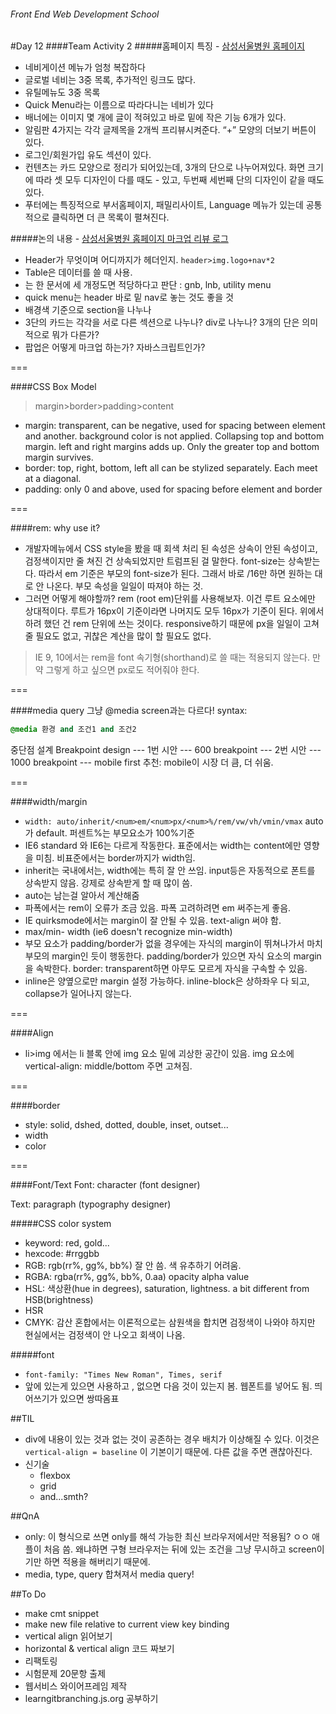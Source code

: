 ###### Front End Web Development School

#Day 12
####Team Activity 2
#####홈페이지 특징 - [삼성서울병원 홈페이지](http://www.samsunghospital.com/home/main/index.do)
- 네비게이션 메뉴가 엄청 복잡하다
- 글로벌 네비는 3중 목록, 추가적인 링크도 많다.
- 유틸메뉴도 3중 목록
- Quick Menu라는 이름으로 따라다니는 네비가 있다
- 배너에는 이미지 몇 개에 글이 적혀있고 바로 밑에 작은 기능 6개가 있다.
- 알림판 4가지는 각각 글제목을 2개씩 프리뷰시켜준다. “+” 모양의 더보기 버튼이 있다.
- 로그인/회원가입 유도 섹션이 있다. 
- 컨텐츠는 카드 모양으로 정리가 되어있는데, 3개의 단으로 나누어져있다. 화면 크기에 따라 셋 모두 디자인이 다를 때도 - 있고, 두번째 세번째 단의 디자인이 같을 때도 있다.
- 푸터에는 특징적으로 부서홈페이지, 패밀리사이트, Language 메뉴가 있는데 공통적으로 클릭하면 더 큰 목록이 펼쳐진다.

#####논의 내용 - [삼성서울병원 홈페이지 마크업 리뷰 로그](https://docs.google.com/document/d/1scLdJOZ2OWT_CU7WezqFqRUPDPKwr0Ryc_U72UjUhCw/edit)
- Header가 무엇이며 어디까지가 헤더인지. `header>img.logo+nav*2`
- Table은 데이터를 쓸 때 사용.
- <nav>는 한 문서에 세 개정도면 적당하다고 판단 :  gnb, lnb, utility menu
- quick menu는 header 바로 밑 nav로 놓는 것도 좋을 것
- 배경색 기준으로 section을 나누나
- 3단의 카드는 각각을 서로 다른 섹션으로 나누나? div로 나누나? 3개의 단은 의미적으로 뭐가 다른가?
- 팝업은 어떻게 마크업 하는가? 자바스크립트인가? 



===

####CSS Box Model
> margin>border>padding>content

- margin: transparent, can be negative, used for spacing between element and another. background color is not applied. Collapsing top and bottom margin. left and right margins adds up. Only the greater top and bottom margin survives. 
- border: top, right, bottom, left all can be stylized separately. Each meet at a diagonal. 
- padding: only 0 and above, used for spacing before element and border

===

####rem: why use it? 
- 개발자메뉴에서 CSS style을 봤을 때 회색 처리 된 속성은 상속이 안된 속성이고, 검정색이지만 줄 쳐진 건 상속되었지만 트럼프된 걸 말한다. font-size는 상속받는다. 따라서 em 기준은 부모의 font-size가 된다. 그래서 바로 /16만 하면 원하는 대로 안 나온다. 부모 속성을 일일이 따져야 하는 것.
- 그러면 어떻게 해야할까? rem (root em)단위를 사용해보자. 이건 루트 요소에만 상대적이다. 루트가 16px이 기준이라면 나머지도 모두 16px가 기준이 된다. 위에서 하려 했던 건 rem 단위에 쓰는 것이다. responsive하기 때문에 px을 일일이 고쳐줄 필요도 없고, 귀찮은 계산을 많이 할 필요도 없다. 

> IE 9, 10에서는 rem을 font 속기형(shorthand)로 쓸 때는 적용되지 않는다. 만약 그렇게 하고 싶으면 px로도 적어줘야 한다. 

===

####media query
그냥 @media screen과는 다르다!
syntax:
```css
@media 환경 and 조건1 and 조건2
```
중단점 설계 Breakpoint design
--- 1번 시안 --- 600 breakpoint --- 2번 시안 --- 1000 breakpoint ---
mobile first 추천: mobile이 시장 더 큼, 더 쉬움.

===

####width/margin
- `width: auto/inherit/<num>em/<num>px/<num>%/rem/vw/vh/vmin/vmax` auto가 default. 퍼센트%는 부모요소가 100%기준
- IE6 standard 와 IE6는 다르게 작동한다. 표준에서는 width는 content에만 영향을 미침. 비표준에서는 border까지가 width임.
- inherit는 국내에서는, width에는 특히 잘 안 쓰임. input등은 자동적으로 폰트를 상속받지 않음. 강제로 상속받게 할 때 많이 씀.
- auto는 남는걸 알아서 계산해줌
- 파폭에서는 rem이 오류가 조금 있음. 파폭 고려하려면 em 써주는게 좋음.
- IE quirksmode에서는 margin이 잘 안될 수 있음. text-align 써야 함.
- max/min- width (ie6 doesn't recognize min-width)
- 부모 요소가 padding/border가 없을 경우에는 자식의 margin이 뛰쳐나가서 마치 부모의 margin인 듯이 행동한다. padding/border가 있으면 자식 요소의 margin을 속박한다. border: transparent하면 아무도 모르게 자식을 구속할 수 있음.
- inline은 양옆으로만 margin 설정 가능하다. inline-block은 상하좌우 다 되고, collapse가 일어나지 않는다. 

===

####Align
- li>img 에서는 li 블록 안에 img 요소 밑에 괴상한 공간이 있음. img 요소에 vertical-align: middle/bottom 주면 고쳐짐.

===

####border
- style: solid, dshed, dotted, double, inset, outset...
- width
- color

===

####Font/Text
Font: character (font designer)

Text: paragraph (typography designer)

#####CSS color system
- keyword: red, gold...
- hexcode: #rrggbb
- RGB: rgb(rr%, gg%, bb%) 잘 안 씀. 색 유추하기 어려움.
- RGBA: rgba(rr%, gg%, bb%, 0.aa) opacity alpha value
- HSL: 색상환(hue in degrees), saturation, lightness. a bit different from HSB(brightness)
- HSR
- CMYK: 감산 혼합에서는 이론적으로는 삼원색을 합치면 검정색이 나와야 하지만 현실에서는 검정색이 안 나오고 회색이 나옴.

#####font
- `font-family: "Times New Roman", Times, serif`
- 앞에 있는게 있으면 사용하고 , 없으면 다음 것이 있는지 봄. 웹폰트를 넣어도 됨. 띄어쓰기가 있으면 쌍따옴표

##TIL
- div에 내용이 있는 것과 없는 것이 공존하는 경우 배치가 이상해질 수 있다. 이것은 `vertical-align = baseline` 이 기본이기 때문에. 다른 값을 주면 괜찮아진다.
- 신기술
	- flexbox
	- grid
	- and...smth?


##QnA
- only: 이 형식으로 쓰면 only를 해석 가능한 최신 브라우저에서만 적용됨? ㅇㅇ 애플이 처음 씀. 왜냐하면 구형 브라우저는 뒤에 있는 조건을 그냥 무시하고 screen이기만 하면 적용을 해버리기 때문에.
- media, type, query 합쳐져서 media query!


##To Do
- make cmt snippet
- make new file relative to current view key binding
- vertical align 읽어보기
- horizontal & vertical align 코드 짜보기
- 리팩토링
- 시험문제 20문항 출제
- 웹서비스 와이어프레임 제작
- learngitbranching.js.org 공부하기